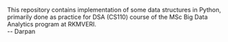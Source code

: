 This repository contains implementation of some data structures in Python, primarily done as practice for DSA (CS110) course of the MSc Big Data Analytics program at RKMVERI. <br>
-- Darpan
